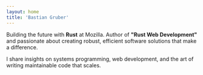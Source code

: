 ```yaml
---
layout: home
title: 'Bastian Gruber'
---
```


Building the future with **Rust** at Mozilla. Author of **"Rust Web Development"** and passionate about creating robust, efficient software solutions that make a difference.

I share insights on systems programming, web development, and the art of writing maintainable code that scales.
